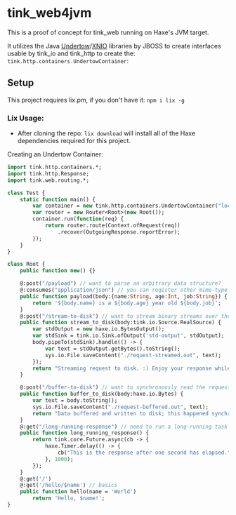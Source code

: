 # tink_web4jvm

This is a proof of concept for tink_web running on Haxe's JVM target.

It utilizes the Java [Undertow](https://github.com/undertow-io/undertow)/[XNIO](https://github.com/xnio/xnio) libraries by JBOSS to create interfaces usable by tink_io and tink_http to create the: `tink.http.containers.UndertowContainer`:

## Setup
This project requires lix.pm, if you don't have it:
`npm i lix -g`

### Lix Usage:
- After cloning the repo:
 `lix download` will install all of the Haxe dependencies required for this project.



Creating an Undertow Container:
```haxe
import tink.http.containers.*;
import tink.http.Response;
import tink.web.routing.*;

class Test {
    static function main() {
        var container = new tink.http.containers.UndertowContainer("localhost", 8080); 
        var router = new Router<Root>(new Root());
        container.run(function(req) {
            return router.route(Context.ofRequest(req))
                .recover(OutgoingResponse.reportError);
        });
    }
}

class Root {
	public function new() {}

    @:post("/payload") // want to parse an arbitrary data structure?
    @:consumes("application/json") // you can register other mime-type parsers/serializers
    public function payload(body:{name:String, age:Int, job:String}) {
        return '${body.name} is a ${body.age} year old ${body.job}';
    }
    @:post("/stream-to-disk") // want to stream binary streams over the web? Go ahead!
	public function stream_to_disk(body:tink.io.Source.RealSource) {
        var stdOutput = new haxe.io.BytesOutput();
        var stdSink = tink.io.Sink.ofOutput('std-output', stdOutput);
        body.pipeTo(stdSink).handle(() -> {
            var text = stdOutput.getBytes().toString();
            sys.io.File.saveContent("./request-streamed.out", text);
        });
        return "Streaming request to disk. :) Enjoy your response while we continue processing in the background.";
    }

    @:post("/buffer-to-disk") // want to synchronously read the request? Try it!
    public function buffer_to_disk(body:haxe.io.Bytes) {
        var text = body.toString();
        sys.io.File.saveContent("./request-buffered.out", text);
        return "Data buffered and written to disk; this happened synchronously, so the data was written to disk before this response was sent";
    }
    @:get("/long-running-response") // need to run a long-running task before you can respond? Don't wait!
    public function long_running_response() {
        return tink.core.Future.async(cb -> {
            haxe.Timer.delay(() -> {
                cb("This is the response after one second has elapsed.");
            }, 1000);
        });
    }
	@:get('/')
	@:get('/hello/$name') // basics
	public function hello(name = 'World')
		return 'Hello, $name!';
}

```

